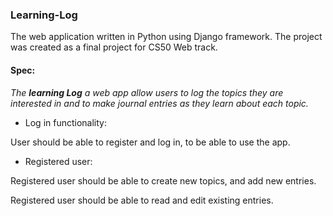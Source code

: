 ### Learning-Log
The web application written in Python using Django framework.
The project was created as a final project for CS50 Web track.

#### Spec:
*The **learning Log** a web app allow users to log the topics
they are interested in and to make journal entries as they learn about each topic.*

* Log in functionality:

User should be able to register and log in, to be able to use the app.

* Registered user:

Registered user should be able to create new topics,  and add new entries.

Registered user should be able to read and edit existing entries.
